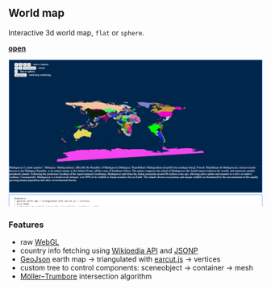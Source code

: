 ## World map

Interactive 3d world map, `flat` or `sphere`.


[**open**](https://sergeiudris.github.io/3D-world-map/)

![Alt text](/snapshot.png?raw=true "snapshot.png")

### Features

 * raw [WebGL](https://developer.mozilla.org/en-US/docs/Web/API/WebGL_API)
 * country info fetching using [Wikipedia API](https://www.mediawiki.org/wiki/API:Main_page) and [JSONP](https://en.wikipedia.org/wiki/JSONP)
 * [GeoJson](http://geojson.org/) earth map → triangulated with [earcut.js](https://github.com/mapbox/earcut) → vertices
 * custom tree to control components: sceneobject → container → mesh
 * [Möller–Trumbore](https://en.wikipedia.org/wiki/M%C3%B6ller%E2%80%93Trumbore_intersection_algorithm) intersection algorithm


